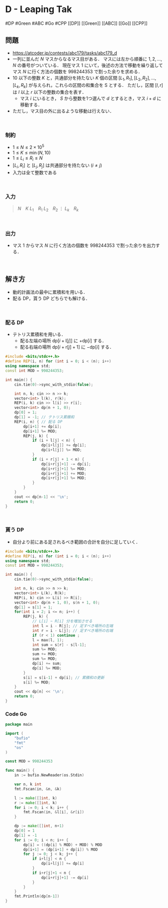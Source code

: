 # D - Leaping Tak
#DP #Green #ABC #Go #CPP 
[[DP]] [[Green]] [[ABC]] [[Go]] [[CPP]]

## 問題
- https://atcoder.jp/contests/abc179/tasks/abc179_d
- 一列に並んだ $N$ マスからなるマス目がある．
マスには左から順番に $1, 2, ..., N$ の番号がついている．
現在マス $1$ にいて，後述の方法で移動を繰り返してマス $N$ に行く方法の個数を 998244353 で割った余りを求める．
- $10$ 以下の整数 $K$ と，共通部分を持たない $K$ 個の区間 $[L_1, R_1], [L_2, R_2], \dots, [L_k,R_k]$ が与えられ，これらの区間の和集合を S とする．
ただし，区間 $[l, r]$ は $l$ 以上 $r$ 以下の整数の集合を表す．
  - マス $i$ にいるとき， $S$ から整数を1つ選んで $d$ とするとき，マス $i + d$ に移動する．
 - ただし，マス目の外に出るような移動は行えない．
 <br>

### 制約
- $1 \leq N \leq 2 \times 10^{5}$
- $1 \leq K \leq \min(N, 10)$
- $1 \leq L_i \leq R_i \leq N$
- $[L_i, R_i]$ と $[L_j, R_j]$ は共通部分を持たない $(i \neq j)$
- 入力は全て整数である
<br>

### 入力
>$N$　$K$
$L_1$　$R_1$
$L_2$　$R_2$
$\vdots$
$L_k$　$R_k$
<br>

### 出力
- マス $1$ からマス $N$ に行く方法の個数を $998244353$ で割った余りを出力する．
<br>

## 解き方
- 動的計画法の最中に累積和を用いる．
- 配る DP，貰う DP どちらでも解ける．
<br>

 ### 配る DP
- テトリス累積和を用いる．
    - 配る左端の場所 $\text{dp}[i + \text{l}[j]]$ に $+\text{dp}[i]$ する．
    - 配る右端の場所 $\text{dp}[i + \text{r}[j] + 1]$ に $- \text{dp}[i]$ する．
	
```cpp
#include <bits/stdc++.h>
#define REP(i, n) for (int i = 0; i < (n); i++)
using namespace std;
const int MOD = 998244353;

int main() {
	cin.tie(0)->sync_with_stdio(false);

	int n, k; cin >> n >> k;
	vector<int> l(k), r(k);
	REP(i, k) cin >> l[i] >> r[i];
	vector<int> dp(n + 1, 0);
	dp[0] = 1;
	dp[1] = -1; // テトリス累積和
	REP(i, n) { // 配る DP
		dp[i+1] += dp[i];
		dp[i+1] %= MOD;
		REP(j, k) {
			if (i + l[j] < n) {
				dp[i+l[j]] += dp[i];
				dp[i+l[j]] %= MOD;
			}
			if (i + r[j] + 1 < n) {
				dp[i+r[j]+1] -= dp[i];
				dp[i+r[j]+1] %= MOD;
				dp[i+r[j]+1] += MOD;
				dp[i+r[j]+1] %= MOD;
			}
		}
	}
	cout << dp[n-1] << '\n';
	return 0;
}
```
<br>

### 貰う DP
- 自分より前にある足されるべき範囲の合計を自分に足していく．

```cpp
#include <bits/stdc++.h>
#define REP(i, n) for (int i = 0; i < (n); i++)
using namespace std;
const int MOD = 998244353;

int main() {
	cin.tie(0)->sync_with_stdio(false);

	int n, k; cin >> n >> k;
	vector<int> L(k), R(k);
	REP(i, k) cin >> L[i] >> R[i];
	vector<int> dp(n + 1, 0), s(n + 1, 0);
	dp[1] = s[1] = 1;
	for(int i = 2; i <= n; i++) {
		REP(j, k) {
			// L[i] ~ R[i] 分を増加させる
			int l = i - R[j]; // 足すべき場所の左端
			int r = i - L[j]; // 足すべき場所の右端
			if (r < 1) continue ;
			l = max(l, 1);
			int sum = s[r] - s[l-1];
			sum %= MOD;
			sum += MOD;
			sum %= MOD;
			dp[i] += sum;
			dp[i] %= MOD;
		}
		s[i] = s[i-1] + dp[i]; // 累積和の更新
		s[i] %= MOD;
	}
	cout << dp[n] << '\n';
	return 0;
}
```

### Code Go
```go
package main

import (
	"bufio"
	"fmt"
	"os"
)

const MOD = 998244353

func main() {
	in := bufio.NewReader(os.Stdin)

	var n, k int
	fmt.Fscan(in, &n, &k)

	l := make([]int, k)
	r := make([]int, k)
	for i := 0; i < k; i++ {
		fmt.Fscan(in, &l[i], &r[i])
	}

	dp := make([]int, n+1)
	dp[0] = 1
	dp[1] = -1
	for i := 0; i < n; i++ {
		dp[i] = ((dp[i] % MOD) + MOD) % MOD
		dp[i+1] = (dp[i+1] + dp[i]) % MOD
		for j := 0; j < k; j++ {
			if i+l[j] < n {
				dp[i+l[j]] += dp[i]
			}
			if i+r[j]+1 < n {
				dp[i+r[j]+1] -= dp[i]
			}
		}
	}
	fmt.Println(dp[n-1])
}